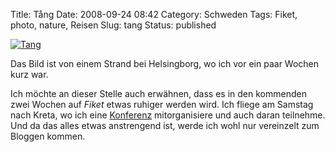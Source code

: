 Title: Tång
Date: 2008-09-24 08:42
Category: Schweden
Tags: Fiket, photo, nature, Reisen
Slug: tang
Status: published

[![Tang](/pic/tanghelsing_s.jpg "Tang")](/pic/tanghelsing_l.jpg)

Das Bild ist von einem Strand bei Helsingborg, wo ich vor ein paar
Wochen kurz war.

Ich möchte an dieser Stelle auch erwähnen, dass es in den kommenden zwei
Wochen auf *Fiket* etwas ruhiger werden wird. Ich fliege am Samstag nach
Kreta, wo ich eine [Konferenz](http://star-forming-dwarfs.org/)
mitorganisiere und auch daran teilnehme. Und da das alles etwas
anstrengend ist, werde ich wohl nur vereinzelt zum Bloggen kommen.

